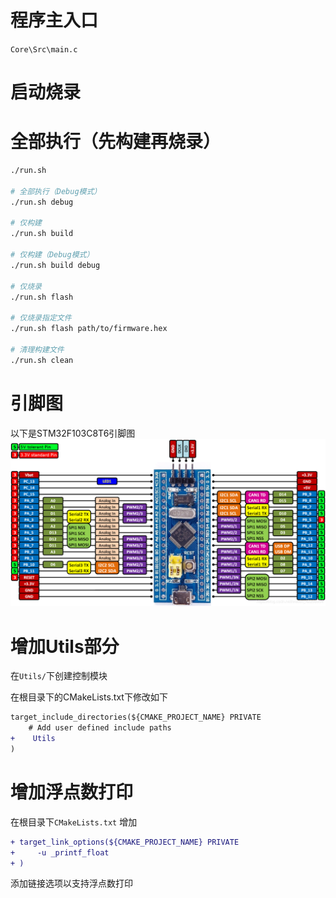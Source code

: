 # 程序主入口
`Core\Src\main.c`

# 启动烧录
# 全部执行（先构建再烧录）
```bash
./run.sh

# 全部执行（Debug模式）
./run.sh debug

# 仅构建
./run.sh build

# 仅构建（Debug模式）
./run.sh build debug

# 仅烧录
./run.sh flash

# 仅烧录指定文件
./run.sh flash path/to/firmware.hex

# 清理构建文件
./run.sh clean
```


# 引脚图
以下是STM32F103C8T6引脚图
![](./C8T6引脚图.png)

# 增加Utils部分

在`Utils/`下创建控制模块

在根目录下的CMakeLists.txt下修改如下
```diff
target_include_directories(${CMAKE_PROJECT_NAME} PRIVATE
    # Add user defined include paths
+    Utils
)
```

# 增加浮点数打印
在根目录下`CMakeLists.txt` 增加

```diff
+ target_link_options(${CMAKE_PROJECT_NAME} PRIVATE
+     -u _printf_float
+ ) 
```
添加链接选项以支持浮点数打印